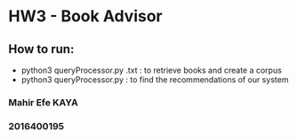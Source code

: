 # HW3 - Book Advisor

## How to run:
* python3 queryProcessor.py <file>.txt : to retrieve books and create a corpus
* python3 queryProcessor.py <url> : to find the recommendations of our system

### Mahir Efe KAYA
### 2016400195 